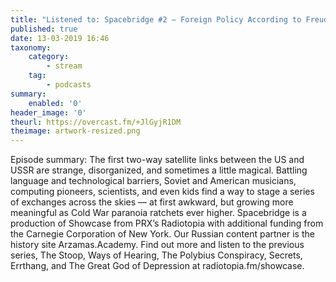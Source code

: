 ```yaml
---
title: "Listened to: Spacebridge #2 – Foreign Policy According to Freud"
published: true
date: 13-03-2019 16:46
taxonomy:
    category:
        - stream
    tag:
        - podcasts
summary:
    enabled: '0'
header_image: '0'
theurl: https://overcast.fm/+JlGyjR1DM
theimage: artwork-resized.png
--- 
```

Episode summary: The first two-way satellite links between the US and USSR are strange, disorganized, and sometimes a little magical. Battling language and technological barriers, Soviet and American musicians, computing pioneers, scientists, and even kids find a way to stage a series of exchanges across the skies — at first awkward, but growing more meaningful as Cold War paranoia ratchets ever higher. Spacebridge is a production of Showcase from PRX’s Radiotopia with additional funding from the Carnegie Corporation of New York. Our Russian content partner is the history site Arzamas.Academy. Find out more and listen to the previous series, The Stoop, Ways of Hearing, The Polybius Conspiracy, Secrets, Errthang, and The Great God of Depression at radiotopia.fm/showcase.
